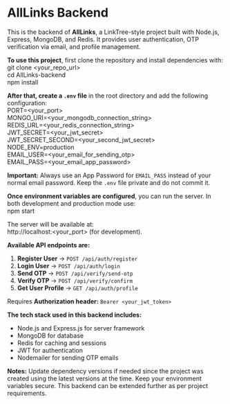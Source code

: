 # AllLinks Backend

This is the backend of **AllLinks**, a LinkTree-style project built with Node.js, Express, MongoDB, and Redis. It provides user authentication, OTP verification via email, and profile management.

**To use this project**, first clone the repository and install dependencies with:  
  git clone <your_repo_url>  
  cd AllLinks-backend  
  npm install  

**After that, create a `.env` file** in the root directory and add the following configuration:  
PORT=<your_port>  
MONGO_URI=<your_mongodb_connection_string>  
REDIS_URL=<your_redis_connection_string>  
JWT_SECRET=<your_jwt_secret>  
JWT_SECRET_SECOND=<your_second_jwt_secret>  
NODE_ENV=production  
EMAIL_USER=<your_email_for_sending_otp>  
EMAIL_PASS=<your_email_app_password>  

**Important:** Always use an App Password for `EMAIL_PASS` instead of your normal email password. Keep the `.env` file private and do not commit it.  

**Once environment variables are configured**, you can run the server. In both development and production mode use:  
  npm start  

The server will be available at:  
  http://localhost:<your_port> (for development).  

**Available API endpoints are:**  
1. **Register User** → `POST /api/auth/register`  
2. **Login User** → `POST /api/auth/login`  
3. **Send OTP** → `POST /api/verify/send-otp`  
4. **Verify OTP** → `POST /api/verify/confirm`  
5. **Get User Profile** → `GET /api/auth/profile`  

Requires **Authorization header:** `Bearer <your_jwt_token>`  

**The tech stack used in this backend includes:**  
- Node.js and Express.js for server framework  
- MongoDB for database  
- Redis for caching and sessions  
- JWT for authentication  
- Nodemailer for sending OTP emails  

**Notes:** Update dependency versions if needed since the project was created using the latest versions at the time. Keep your environment variables secure. This backend can be extended further as per project requirements.  
